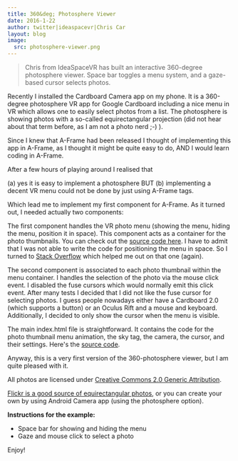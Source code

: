 ```yaml
---
title: 360&deg; Photosphere Viewer
date: 2016-1-22
author: twitter|ideaspacevr|Chris Car
layout: blog
image:
  src: photosphere-viewer.png
---
```


> Chris from IdeaSpaceVR has built an interactive 360-degree photosphere viewer. Space bar toggles a menu system, and a gaze-based cursor selects photos.

Recently I installed the Cardboard Camera app on my phone. It is a 360-degree photosphere VR app for Google Cardboard including a nice menu in VR which allows one to easily select photos from a list. The photosphere is showing photos with a so-called equirectangular projection (did not hear about that term before, as I am not a photo nerd ;-) ).

Since I knew that A-Frame had been released I thought of implementing this app in A-Frame, as I thought it might be quite easy to do, AND I would learn coding in A-Frame.

<!-- more -->

After a few hours of playing around I realised that

(a) yes it is easy to implement a photosphere BUT
(b) implementing a decent VR menu could not be done by just using A-Frame tags.

Which lead me to implement my first component for A-Frame. As it turned out, I needed actually two components:

The first component handles the VR photo menu (showing the menu, hiding the menu, position it in space). This component acts as a container for the photo thumbnails. You can check out the [source code here](https://github.com/IdeaSpaceVR/aframe-360-degree-photosphere/blob/master/js/components/isvr_photosphere_menu.js). I have to admit that I was not able to write the code for positioning the menu in space. So I turned to [Stack Overflow](http://stackoverflow.com/questions/34447119/positioning-a-three-js-object-in-front-of-the-camera-but-not-tied-to-the-camera) which helped me out on that one (again).

The second component is associated to each photo thumbnail within the menu container. I handles the selection of the photo via the mouse click event. I disabled the fuse cursors which would normally emit this click event. After many tests I decided that I did not like the fuse cursor for selecting photos. I guess people nowadays either have a Cardboard 2.0 (which supports a button) or an Oculus Rift and a mouse and keyboard. Additionally, I decided to only show the cursor when the menu is visible.

The main index.html file is straightforward. It contains the code for the photo thumbnail menu animation, the sky tag, the camera, the cursor, and their settings. Here's the [source code](https://github.com/IdeaSpaceVR/aframe-360-degree-photosphere/blob/master/index.html).

Anyway, this is a very first version of the 360-photosphere viewer, but I am quite pleased with it.

All photos are licensed under [Creative Commons 2.0 Generic Attribution](https://creativecommons.org/licenses/by/2.0/).

[Flickr is a good source of equirectangular photos](https://www.flickr.com/search/?text=equirectangular&license=4%2C5%2C9%2C10), or you can create your own by using Android Camera app (using the photosphere option).

**Instructions for the example:**

- Space bar for showing and hiding the menu
- Gaze and mouse click to select a photo

Enjoy!
